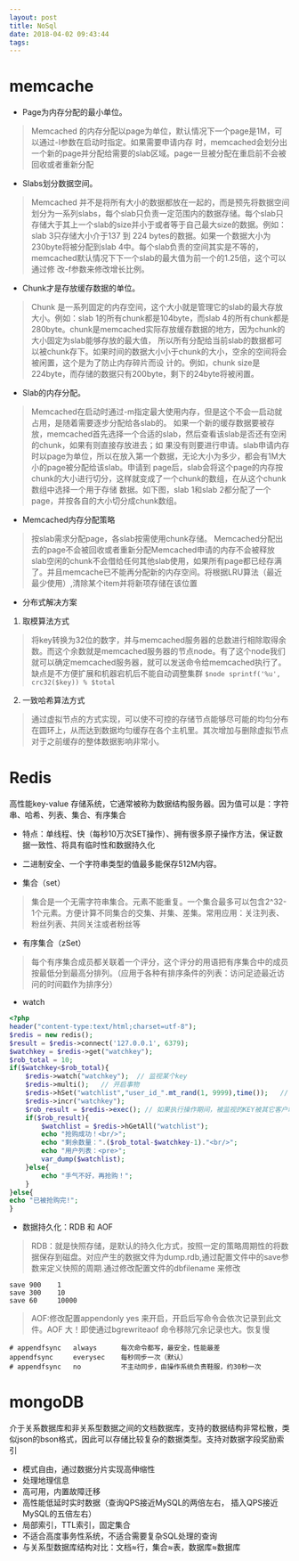 ```yaml
---
layout: post
title: NoSql
date: 2018-04-02 09:43:44
tags:
---
```

# memcache
* Page为内存分配的最小单位。
>Memcached 的内存分配以page为单位，默认情况下一个page是1M，可以通过-I参数在启动时指定。如果需要申请内存 时，memcached会划分出一个新的page并分配给需要的slab区域。page一旦被分配在重启前不会被回收或者重新分配

* Slabs划分数据空间。
>Memcached 并不是将所有大小的数据都放在一起的，而是预先将数据空间划分为一系列slabs，每个slab只负责一定范围内的数据存储。每个slab只存储大于其上一个slab的size并小于或者等于自己最大size的数据。例如：slab 3只存储大小介于137 到 224 bytes的数据。如果一个数据大小为230byte将被分配到slab 4中。每个slab负责的空间其实是不等的，memcached默认情况下下一个slab的最大值为前一个的1.25倍，这个可以通过修 改-f参数来修改增长比例。

* Chunk才是存放缓存数据的单位。
>Chunk 是一系列固定的内存空间，这个大小就是管理它的slab的最大存放大小。例如：slab 1的所有chunk都是104byte，而slab 4的所有chunk都是280byte。chunk是memcached实际存放缓存数据的地方，因为chunk的大小固定为slab能够存放的最大值， 所以所有分配给当前slab的数据都可以被chunk存下。如果时间的数据大小小于chunk的大小，空余的空间将会被闲置，这个是为了防止内存碎片而设 计的。例如，chunk size是224byte，而存储的数据只有200byte，剩下的24byte将被闲置。 

* Slab的内存分配。
>Memcached在启动时通过-m指定最大使用内存，但是这个不会一启动就占用，是随着需要逐步分配给各slab的。
如果一个新的缓存数据要被存放，memcached首先选择一个合适的slab，然后查看该slab是否还有空闲的chunk，如果有则直接存放进去；如 果没有则要进行申请。slab申请内存时以page为单位，所以在放入第一个数据，无论大小为多少，都会有1M大小的page被分配给该slab。申请到 page后，slab会将这个page的内存按chunk的大小进行切分，这样就变成了一个chunk的数组，在从这个chunk数组中选择一个用于存储 数据。如下图，slab 1和slab 2都分配了一个page，并按各自的大小切分成chunk数组。 

* Memcached内存分配策略
>按slab需求分配page，各slab按需使用chunk存储。
>Memcached分配出去的page不会被回收或者重新分配Memcached申请的内存不会被释放slab空闲的chunk不会借给任何其他slab使用，如果所有page都已经存满了。并且memcache已不能再分配新的内存空间。将根据LRU算法（最近最少使用）,清除某个item并将新项存储在该位置

* 分布式解决方案
1. 取模算法方式
>将key转换为32位的数字，并与memcached服务器的总数进行相除取得余数。而这个余数就是memcached服务器的节点node。有了这个node我们就可以确定memcached服务器，就可以发送命令给memcached执行了。 缺点是不方便扩展和机器宕机后不能自动调整集群
`$node sprintf('%u', crc32($key)) % $total`

2. 一致哈希算法方式
>通过虚拟节点的方式实现，可以使不可控的存储节点能够尽可能的均匀分布在圆环上，从而达到数据均匀缓存在各个主机里。其次增加与删除虚拟节点对于之前缓存的整体数据影响非常小。

# Redis
高性能key-value 存储系统，它通常被称为数据结构服务器。因为值可以是：字符串、哈希、列表、集合、有序集合

* 特点：单线程、快（每秒10万次SET操作）、拥有很多原子操作方法，保证数据一致性、将具有临时性和数据持久化

* 二进制安全、一个字符串类型的值最多能保存512M内容。

* 集合（set）
>集合是一个无需字符串集合。元素不能重复。一个集合最多可以包含2^32-1个元素。方便计算不同集合的交集、并集、差集。常用应用：关注列表、粉丝列表、共同关注或者粉丝等

* 有序集合（zSet）
>每个有序集合成员都关联着一个评分，这个评分的用语把有序集合中的成员按最低分到最高分排列。（应用于各种有排序条件的列表：访问足迹最近访问的时间戳作为排序分）

* watch
```php
<?php
header("content-type:text/html;charset=utf-8");  
$redis = new redis();  
$result = $redis->connect('127.0.0.1', 6379);
$watchkey = $redis->get("watchkey");  
$rob_total = 10;
if($watchkey<$rob_total){  
    $redis->watch("watchkey");  // 监视某个key
    $redis->multi();   // 开启事物
    $redis->hSet("watchlist","user_id_".mt_rand(1, 9999),time());   // 业务操作
    $redis->incr("watchkey");
    $rob_result = $redis->exec(); // 如果执行操作期间，被监视的KEY被其它客户端修改了，则exec失败  
    if($rob_result){  
        $watchlist = $redis->hGetAll("watchlist");  
        echo "抢购成功！<br/>";  
        echo "剩余数量：".($rob_total-$watchkey-1)."<br/>";  
        echo "用户列表：<pre>";  
        var_dump($watchlist);  
    }else{  
        echo "手气不好，再抢购！";
    }  
}else{
echo "已被抢购完!";
}
```

* 数据持久化：RDB 和 AOF
>RDB：就是快照存储，是默认的持久化方式，按照一定的策略周期性的将数据保存到磁盘。对应产生的数据文件为dump.rdb,通过配置文件中的save参数来定义快照的周期.通过修改配置文件的dbfilename 来修改
```
save 900 	1
save 300 	10
save 60 	10000
```

>AOF:修改配置appendonly yes 来开启，开启后写命令会依次记录到此文件。AOF 大！即使通过bgrewriteaof 命令移除冗余记录也大。恢复慢
```
# appendfsync 	always		每次命令都写，最安全，性能最差
appendfsync		everysec	每秒同步一次（默认）
# appendfsync	no 			不主动同步，由操作系统负责鞋服，约30秒一次
```

# mongoDB
介于关系数据库和非关系型数据之间的文档数据库，支持的数据结构非常松散，类似json的bson格式，因此可以存储比较复杂的数据类型。支持对数据字段奖励索引

* 模式自由，通过数据分片实现高伸缩性
* 处理地理信息
* 高可用，内置故障迁移
* 高性能低延时实时数据（查询QPS接近MySQL的两倍左右， 插入QPS接近MySQL的五倍左右）
* 局部索引，TTL索引，固定集合
* 不适合高度事务性系统，不适合需要复杂SQL处理的查询
* 与关系型数据库结构对比：文档≈行，集合≈表，数据库≈数据库







































